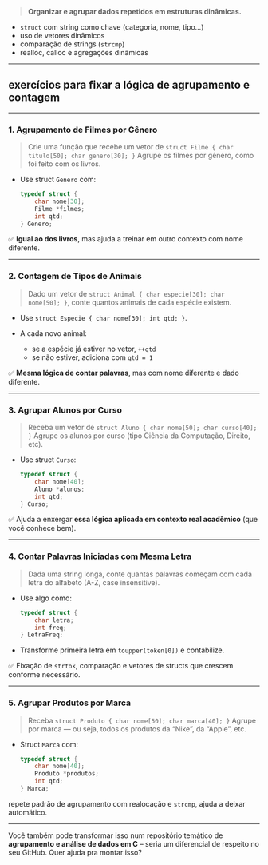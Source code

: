 > **Organizar e agrupar dados repetidos em estruturas dinâmicas.**

* `struct` com string como chave (categoria, nome, tipo…)
* uso de vetores dinâmicos
* comparação de strings (`strcmp`)
* realloc, calloc e agregações dinâmicas

---

## exercícios para fixar a lógica de agrupamento e contagem

---

### **1. Agrupamento de Filmes por Gênero**

> Crie uma função que recebe um vetor de `struct Filme { char titulo[50]; char genero[30]; }`
> Agrupe os filmes por gênero, como foi feito com os livros.

* Use struct `Genero` com:

  ```c
  typedef struct {
      char nome[30];
      Filme *filmes;
      int qtd;
  } Genero;
  ```

✅ **Igual ao dos livros**, mas ajuda a treinar em outro contexto com nome diferente.

---

### **2. Contagem de Tipos de Animais**

> Dado um vetor de `struct Animal { char especie[30]; char nome[50]; }`,
> conte quantos animais de cada espécie existem.

* Use `struct Especie { char nome[30]; int qtd; }`.
* A cada novo animal:

  * se a espécie já estiver no vetor, `++qtd`
  * se não estiver, adiciona com `qtd = 1`

✅ **Mesma lógica de contar palavras**, mas com nome diferente e dado diferente.

---

### **3. Agrupar Alunos por Curso**

> Receba um vetor de `struct Aluno { char nome[50]; char curso[40]; }`
> Agrupe os alunos por curso (tipo Ciência da Computação, Direito, etc).

* Use struct `Curso`:

  ```c
  typedef struct {
      char nome[40];
      Aluno *alunos;
      int qtd;
  } Curso;
  ```

✅ Ajuda a enxergar **essa lógica aplicada em contexto real acadêmico** (que você conhece bem).

---

### **4. Contar Palavras Iniciadas com Mesma Letra**

> Dada uma string longa, conte quantas palavras começam com cada letra do alfabeto (A-Z, case insensitive).

* Use algo como:

  ```c
  typedef struct {
      char letra;
      int freq;
  } LetraFreq;
  ```

* Transforme primeira letra em `toupper(token[0])` e contabilize.

✅ Fixação de `strtok`, comparação e vetores de structs que crescem conforme necessário.

---

### **5. Agrupar Produtos por Marca**

> Receba `struct Produto { char nome[50]; char marca[40]; }`
> Agrupe por marca — ou seja, todos os produtos da “Nike”, da “Apple”, etc.

* Struct `Marca` com:

  ```c
  typedef struct {
      char nome[40];
      Produto *produtos;
      int qtd;
  } Marca;
  ```

repete padrão de agrupamento com realocação e `strcmp`, ajuda a deixar automático.

---
Você também pode transformar isso num repositório temático de **agrupamento e análise de dados em C** – seria um diferencial de respeito no seu GitHub. Quer ajuda pra montar isso?
